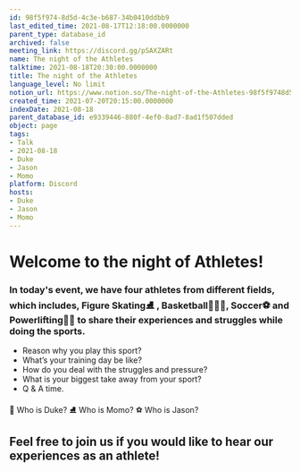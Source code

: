 ```yaml
---
id: 98f5f974-8d5d-4c3e-b687-34b0410ddbb9
last_edited_time: 2021-08-17T12:18:00.0000000
parent_type: database_id
archived: false
meeting_link: https://discord.gg/pSAXZARt
name: The night of the Athletes
talktime: 2021-08-18T20:30:00.0000000
title: The night of the Athletes
language_level: No limit
notion_url: https://www.notion.so/The-night-of-the-Athletes-98f5f9748d5d4c3eb68734b0410ddbb9
created_time: 2021-07-20T20:15:00.0000000
indexDate: 2021-08-18
parent_database_id: e9339446-880f-4ef0-8ad7-8ad1f507dded
object: page
tags:
- Talk
- 2021-08-18
- Duke
- Jason
- Momo
platform: Discord
hosts:
- Duke
- Jason
- Momo
---
```


#                     Welcome to the night of Athletes!



### In today's event, we have four athletes from different fields, which includes, Figure Skating⛸️ , Basketball⛹🏻‍♀️, Soccer⚽ and Powerlifting🏋🏽 to share their experiences and struggles while doing the sports. 
 
   - Reason why you play this sport?
   - What’s your training day be like?
   - How do you deal with the struggles and pressure?
   - What is your biggest take away from your sport?
   - Q & A time. 

👑 Who is Duke?
⛸️ Who is Momo?
⚽ Who is Jason?


## Feel free to join us if you would like to hear our experiences as an athlete!



